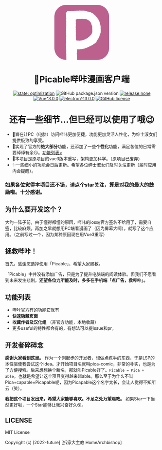 <p align="center"><img width="180" src="./static/logos/logo-256x256.png" alt="Pica-comic logo"></p>

<h1 align="center">🍑Picable哔咔漫画客户端</h1>


<p align="center">
  <!--<a href="."><img src="https://img.shields.io/badge/Node-6.0.0%2B-green" alt="node_6+"></a>
  <a href="."><img src="https://img.shields.io/badge/npm-3.0.0%2B-green" alt="npm_v3+"></a>
  <a href="."><img src="https://img.shields.io/badge/LANG-JS/TS-gold" alt="lang:ts/js"></a>-->
  <a href="."><img src="https://img.shields.io/badge/state-be optimizing-darkblue" alt="state: optimization"></a>
  <img alt="GitHub package.json version" src="https://img.shields.io/github/package-json/v/HomeArchbishop/picable">
  <a href="."><img src="https://img.shields.io/badge/release-none-green" alt="release:none"></a>
  <a href="."><img src="https://img.shields.io/badge/Vue-^3.0.0-brightgreen" alt="Vue^3.0.0"></a>
  <a href="."><img src="https://img.shields.io/badge/electron-^13.0.0-75C0D0" alt="electron^13.0.0"></a>
  <a href="."><img alt="GitHub license" src="https://img.shields.io/github/license/HomeArchbishop/picable"></a>
</p>

<h1 align="center">还有一些细节...但已经可以使用了哦😉</h1>

* 🍑旨在让PC（电脑）访问哔咔更加便捷，功能更加灵活人性化，为绅士淑女们提供极致的享受。
* 🍓实现了官方的**绝大部分**功能，还添加了一些**个性化**功能，满足各位的日常需要绰绰有余😏。[功能列表>](#功能列表)
* 🍌本项目是原项目的vue3版本重写，架构更加科学。（原项目已废弃）
* ✨一些细小的功能会日后更新。希望各位绅士淑女们及时关注更新（届时应用内会提醒）。



### 如果各位觉得本项目还不错，请点个star关注，算是对我的最大的鼓励啦。十分感谢。



## 为什么要开发这个？

大约一阵子前，由于懂得都懂的原因，哔咔的ios端官方签名不给用了，需要自签，比较麻烦。再加之早就想用PC端看漫画了（因为屏幕大啊），就写了这个应用。（之前写过一个，因为某种原因现在用Vue3重写）



## 拯救哔咔！

首先，感谢您选择使用「Picable」，希望大家赐教。

「Picable」中并没有添加广告，只是为了提升电脑端的阅读体验。但我们不愿看到未来发生悲剧。**还望各位力所能及时，多多在手机端「点广告，救哔咔」。**



## 功能列表

* 哔咔官方有的功能它就有
* **快速隐藏页面**
* **收藏作者及汉化组** （非官方功能，本地收藏）
* 更多useful的特性都会有的，有想法可以提issue和pr。



## 开发者碎碎念

**感谢大家看到这里。** 作为一个刚起步的开发者，想做点练手的东西，于是LSP的本性驱使我尝试这个idea。才开始项目名就叫pica-comic，非常的朴实，也是为了方便搜索。后来想想换个新名，那就叫Picable好了。`Picable = Pica + able`，也就是希望让这个项目变得越来越able。那么至于为什么不叫Pica+capable=Picapable呢，因为Picapable这个名字太长，会让人觉得不知所云（笑）。

**我把这个项目发出来，希望大家能够喜欢。不足之处万望赐教。** 如果Star一下当然更好啦，一个Star能够让我兴奋好久😚。



## LICENSE

MIT License

Copyright (c) [2022-future] [拆家大主教 HomeArchbishop]

